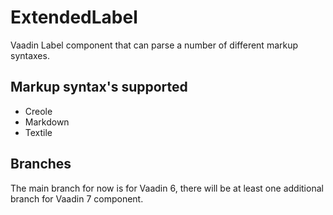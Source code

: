 ExtendedLabel
=============

Vaadin Label component that can parse a number of different markup syntaxes.


## Markup syntax's supported

- Creole
- Markdown
- Textile

## Branches

The main branch for now is for Vaadin 6, there will be at least one additional branch for Vaadin 7 component.